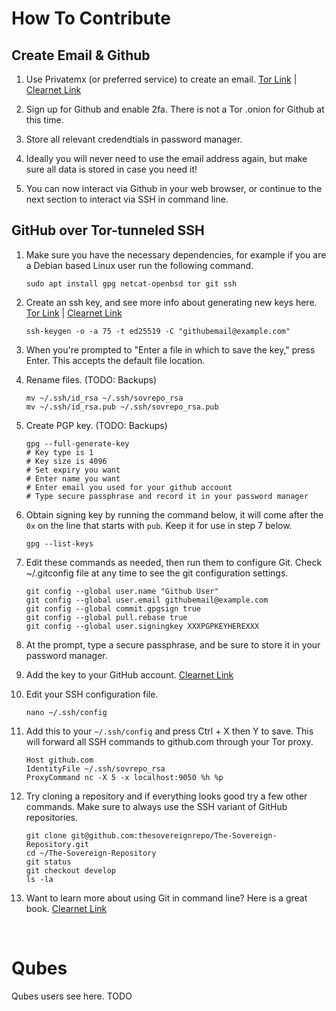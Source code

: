 # How To Contribute

## Create Email & Github

1. Use Privatemx (or preferred service) to create an email. [Tor Link](http://privao7wfgfbpf46lytcgla7fn7dcjpomp2djzm3lk3yy3i7zocvn5id.onion) | [Clearnet Link](https://privatemx.org)

2. Sign up for Github and enable 2fa. There is not a Tor .onion for Github at this time.

3. Store all relevant credendtials in password manager.

4. Ideally you will never need to use the email address again, but make sure all data is stored in case you need it!

5. You can now interact via Github in your web browser, or continue to the next section to interact via SSH in command line.


## GitHub over Tor-tunneled SSH

1. Make sure you have the necessary dependencies, for example if you are a Debian based Linux user run the following command.
    ```
    sudo apt install gpg netcat-openbsd tor git ssh
    ```

2. Create an ssh key, and see more info about generating new keys here. [Tor Link](http://w5j6stm77zs6652pgsij4awcjeel3eco7kvipheu6mtr623eyyehj4yd.onion/wiki/SSH#Key_Generation) | [Clearnet Link](https://www.kicksecure.com/wiki/SSH#Key_Generation)
    ```
    ssh-keygen -o -a 75 -t ed25519 -C "githubemail@example.com"
    ```

3. When you're prompted to "Enter a file in which to save the key," press Enter. This accepts the default file location.

4. Rename files. (TODO: Backups)
    ```
    mv ~/.ssh/id_rsa ~/.ssh/sovrepo_rsa
    mv ~/.ssh/id_rsa.pub ~/.ssh/sovrepo_rsa.pub
    ```

5. Create PGP key. (TODO: Backups)
    ```
    gpg --full-generate-key
    # Key type is 1
    # Key size is 4096
    # Set expiry you want
    # Enter name you want
    # Enter email you used for your github account
    # Type secure passphrase and record it in your password manager
    ```

6.  Obtain signing key by running the command below, it will come after the `0x` on the line that starts with `pub`. Keep it for use in step 7 below.
    ```
    gpg --list-keys
    ```

7.  Edit these commands as needed, then run them to configure Git. Check ~/.gitconfig file at any time to see the git configuration settings.
    ```
    git config --global user.name "Github User"
    git config --global user.email githubemail@example.com
    git config --global commit.gpgsign true
    git config --global pull.rebase true
    git config --global user.signingkey XXXPGPKEYHEREXXX
    ```

8. At the prompt, type a secure passphrase, and be sure to store it in your password manager.

9. Add the key to your GitHub account. [Clearnet Link](https://help.github.com/en/github/authenticating-to-github/adding-a-new-ssh-key-to-your-github-account)

10. Edit your SSH configuration file.
    ```
    nano ~/.ssh/config
    ```

11. Add this to your `~/.ssh/config` and press Ctrl + X then Y to save. This will forward all SSH commands to github.com through your Tor proxy.
    ```
    Host github.com
    IdentityFile ~/.ssh/sovrepo_rsa
    ProxyCommand nc -X 5 -x localhost:9050 %h %p
    ```

12. Try cloning a repository and if everything looks good try a few other commands. Make sure to always use the SSH variant of GitHub repositories.
    ```
    git clone git@github.com:thesovereignrepo/The-Sovereign-Repository.git
    cd ~/The-Sovereign-Repository
    git status
    git checkout develop
    ls -la
    ```

13. Want to learn more about using Git in command line? Here is a great book. [Clearnet Link](https://git-scm.com/book/en/v2)

<br/>

# Qubes

Qubes users see here. TODO

<br/>
